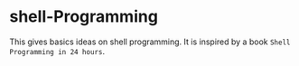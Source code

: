 # shell-Programming
This gives basics ideas on shell programming.
It is inspired by a book `Shell Programming in 24 hours`.
